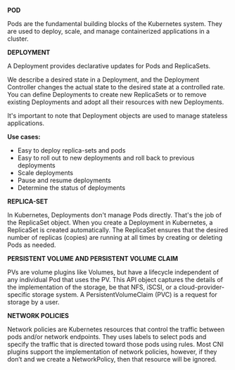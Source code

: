 **POD**

Pods are the fundamental building blocks of the Kubernetes system. They are used to deploy, scale, and manage containerized applications in a cluster.

**DEPLOYMENT**

A Deployment provides declarative updates for Pods and ReplicaSets.

We describe a desired state in a Deployment, and the Deployment Controller changes the actual state to the desired state at a controlled rate. You can define Deployments to create new ReplicaSets or to remove existing Deployments and adopt all their resources with new Deployments.

It's important to note that Deployment objects are used to manage stateless applications.

**Use cases:**

- Easy to deploy replica-sets and pods
- Easy to roll out to new deployments and roll back to previous deployments
- Scale deployments
- Pause and resume deployments
- Determine the status of deployments

**REPLICA-SET**

In Kubernetes, Deployments don't manage Pods directly. That's the job of the ReplicaSet object. When you create a Deployment in Kubernetes, a ReplicaSet is created automatically. The ReplicaSet ensures that the desired number of replicas (copies) are running at all times by creating or deleting Pods as needed.

**PERSISTENT VOLUME AND PERSISTENT VOLUME CLAIM**

PVs are volume plugins like Volumes, but have a lifecycle independent of any individual Pod that uses the PV. This API object captures the details of the implementation of the storage, be that NFS, iSCSI, or a cloud-provider-specific storage system. A PersistentVolumeClaim (PVC) is a request for storage by a user.

**NETWORK POLICIES**

Network policies are Kubernetes resources that control the traffic between pods and/or network endpoints. They uses labels to select pods and specify the traffic that is directed toward those pods using rules. Most CNI plugins support the implementation of network policies, however, if they don’t and we create a NetworkPolicy, then that resource will be ignored.


